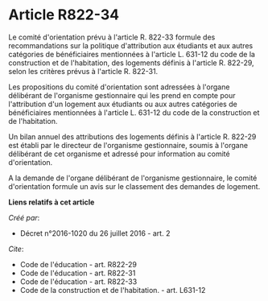 # Article R822-34

Le comité d'orientation prévu à l'article R. 822-33 formule des recommandations sur la politique d'attribution aux étudiants
et aux autres catégories de bénéficiaires mentionnées à l'article L. 631-12 du code de la construction et de l'habitation,
des logements définis à l'article R. 822-29, selon les critères prévus à l'article R. 822-31. 

Les propositions du comité d'orientation sont adressées à l'organe délibérant de l'organisme gestionnaire qui les prend en
compte pour l'attribution d'un logement aux étudiants ou aux autres catégories de bénéficiaires mentionnées à l'article L.
631-12 du code de la construction et de l'habitation. 

Un bilan annuel des attributions des logements définis à l'article R. 822-29 est établi par le directeur de l'organisme
gestionnaire, soumis à l'organe délibérant de cet organisme et adressé pour information au comité d'orientation. 

A la demande de l'organe délibérant de l'organisme gestionnaire, le comité d'orientation formule un avis sur le classement
des demandes de logement.

**Liens relatifs à cet article**

_Créé par_:

  - Décret n°2016-1020 du 26 juillet 2016 - art. 2

_Cite_:

  - Code de l'éducation - art. R822-29
  - Code de l'éducation - art. R822-31
  - Code de l'éducation - art. R822-33
  - Code de la construction et de l'habitation. - art. L631-12
